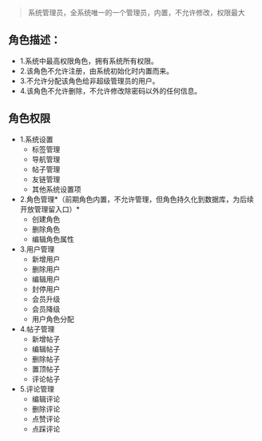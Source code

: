 > 系统管理员，全系统唯一的一个管理员，内置，不允许修改，权限最大

## 角色描述：

- 1.系统中最高权限角色，拥有系统所有权限。
- 2.该角色不允许注册，由系统初始化时内置而来。
- 3.不允许分配该角色给非超级管理员的用户。
- 4.该角色不允许删除，不允许修改除密码以外的任何信息。

## 角色权限

- 1.系统设置
	- 标签管理
	- 导航管理
	- 帖子管理
	- 友链管理
	- 其他系统设置项
- 2.角色管理*（前期角色内置，不允许管理，但角色持久化到数据库，为后续开放管理留入口）*
	- 创建角色
	- 删除角色
	- 编辑角色属性
- 3.用户管理
	- 新增用户
	- 删除用户
	- 编辑用户
	- 封停用户
	- 会员升级
	- 会员降级
	- 用户角色分配
- 4.帖子管理
	- 新增帖子
	- 编辑帖子
	- 删除帖子
	- 置顶帖子
	- 评论帖子
- 5.评论管理
	- 编辑评论
	- 删除评论
	- 点赞评论
	- 点踩评论

